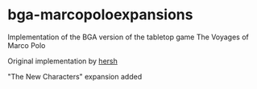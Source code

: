 # bga-marcopoloexpansions
Implementation of the BGA version of the tabletop game The Voyages of Marco Polo

Original implementation by [hersh](https://boardgamearena.com/player?id=37551093)

"The New Characters" expansion added

